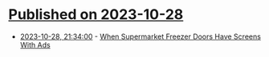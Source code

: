 # [Published on 2023-10-28](index.md)

* [2023-10-28, 21:34:00](https://slashdot.org/story/23/10/28/1820235/when-supermarket-freezer-doors-have-screens-with-ads?utm_source=rss1.0mainlinkanon&utm_medium=feed) - [When Supermarket Freezer Doors Have Screens With Ads](https://slashdot.org/story/23/10/28/1820235/when-supermarket-freezer-doors-have-screens-with-ads?utm_source=rss1.0mainlinkanon&utm_medium=feed)
